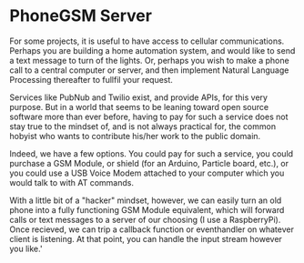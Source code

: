 # PhoneGSM Server
For some projects, it is useful to have access to cellular communications. Perhaps you are building a home automation system, and would like to send a text message to turn of the lights. Or, perhaps you wish to make a phone call to a central computer or server, and then implement Natural Language Processing thereafter to fullfil your request.

Services like PubNub and Twilio exist, and provide APIs, for this very purpose. But in a world that seems to be leaning toward open source software more than ever before, having to pay for such a service does not stay true to the mindset of, and is not always practical for, the common hobyist who wants to contribute his/her work to the public domain. 

Indeed, we have a few options. You could pay for such a service, you could purchase a GSM Module, or shield (for an Arduino, Particle board, etc.), or you could use a USB Voice Modem attached to your computer which you would talk to with AT commands.

With a little bit of a "hacker" mindset, however, we can easily turn an old phone into a fully functioning GSM Module equivalent, which will forward calls or text messages to a server of our choosing (I use a RaspberryPi). Once recieved, we can trip a callback function or eventhandler on whatever client is listening. At that point, you can handle the input stream however you like.'


